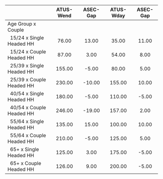 
|                      |    ATUS-Wend |     ASEC-Gap |    ATUS-Wday |     ASEC-Gap |
| -------------------- | :----------: | :----------: | :----------: | :----------: |
| Age Group x Couple   |              |              |              |              |
| &nbsp;&nbsp;15/24 x Single Headed HH |        76.00 |        13.00 |        35.00 |        11.00 |
| &nbsp;&nbsp;15/24 x Couple Headed HH |        87.00 |         3.00 |        54.00 |         8.00 |
| &nbsp;&nbsp;25/39 x Single Headed HH |       155.00 |        -5.00 |        80.00 |         5.00 |
| &nbsp;&nbsp;25/39 x Couple Headed HH |       230.00 |       -10.00 |       155.00 |        10.00 |
| &nbsp;&nbsp;40/54 x Single Headed HH |       180.00 |        -5.00 |       110.00 |        -5.00 |
| &nbsp;&nbsp;40/54 x Couple Headed HH |       246.00 |       -19.00 |       157.00 |         2.00 |
| &nbsp;&nbsp;55/64 x Single Headed HH |       135.00 |        15.00 |       100.00 |        10.00 |
| &nbsp;&nbsp;55/64 x Couple Headed HH |       210.00 |        -5.00 |       125.00 |         5.00 |
| &nbsp;&nbsp;65+ x Single Headed HH |       125.00 |         3.00 |       175.00 |        -5.00 |
| &nbsp;&nbsp;65+ x Couple Headed HH |       126.00 |         9.00 |       200.00 |        -5.00 |

